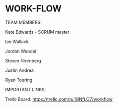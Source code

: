 # WORK-FLOW

TEAM MEMBERS:

Kate Edwards - SCRUM master

Ian Wallack

Jordan Wendel

Steven Nirenberg

Justin Andrea

Ryan Toering

IMPORTANT LINKS:

Trello Board: https://trello.com/b/ilGNfLO7/workflow
